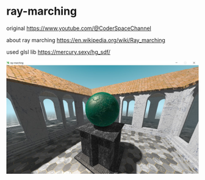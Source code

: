 # ray-marching

original https://www.youtube.com/@CoderSpaceChannel

about ray marching https://en.wikipedia.org/wiki/Ray_marching

used glsl lib https://mercury.sexy/hg_sdf/

![demo](readme/screenshot.jpg)
